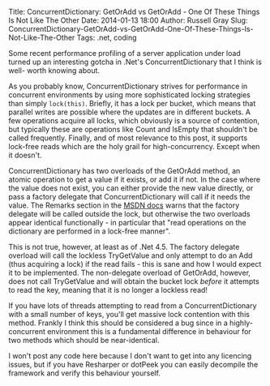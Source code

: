 Title: ConcurrentDictionary: GetOrAdd vs GetOrAdd - One Of These Things Is Not Like The Other
Date: 2014-01-13 18:00
Author: Russell Gray
Slug: ConcurrentDictionary-GetOrAdd-vs-GetOrAdd-One-Of-These-Things-Is-Not-Like-The-Other
Tags: .net, coding

Some recent performance profiling of a server application under load turned up
an interesting gotcha in .Net's ConcurrentDictionary that I think is well-
worth knowing about.

As you probably know, ConcurrentDictionary strives for performance in
concurrent environments by using more sophisticated locking strategies than
simply `lock(this)`. Briefly, it has a lock per bucket, which means that
parallel writes are possible where the updates are in different buckets. A few
operations acquire all locks, which obviously is a source of contention, but
typically these are operations like Count and IsEmpty that shouldn't be called
frequently. Finally, and of most relevance to this post, it supports lock-free
reads which are the holy grail for high-concurrency. Except when it doesn't.

ConcurrentDictionary has two overloads of the GetOrAdd method, an atomic
operation to get a value if it exists, or add it if not. In the case where the
value does not exist, you can either provide the new value directly, or pass a
factory delegate that ConcurrentDictionary will call if it needs the value.
The Remarks section in the [MSDN docs][1] warns that the factory delegate will
be called outside the lock, but otherwise the two overloads appear identical
functionally - in particular that "read operations on the dictionary are
performed in a lock-free manner".

This is not true, however, at least as of .Net 4.5. The factory delegate
overload will call the lockless TryGetValue and only attempt to do an Add
(thus acquiring a lock) if the read fails - this is sane and how I would
expect it to be implemented. The non-delegate overload of GetOrAdd, however,
does not call TryGetValue and will obtain the bucket lock *before* it attempts
to read the key, meaning that it is no longer a lockless read!

If you have lots of threads attempting to read from a ConcurrentDictionary
with a small number of keys, you'll get massive lock contention with this
method. Frankly I think this should be considered a bug since in a highly-
concurrent environment this is a fundamental difference in behaviour for two
methods which should be near-identical.

I won't post any code here because I don't want to get into any licencing
issues, but if you have Resharper or dotPeek you can easily decompile the
framework and verify this behaviour yourself.


[1]: http://msdn.microsoft.com/en-us/library/dd287191(v=vs.110.aspx)